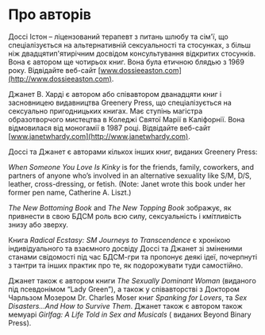 # Про авторів

Доссі Істон – ліцензований терапевт з питань шлюбу та сім'ї, що спеціалізується на альтернативній сексуальності та стосунках, з більш ніж двадцятип'ятирічним досвідом консультування відкритих стосунків. Вона є автором ще чотирьох книг. Вона була етичною блядью з 1969 року. Відвідайте веб-сайт [www.dossieeaston.com](http://www.dossieeaston.com).

Джанет В. Харді є автором або співавтором дванадцяти книг і засновницею видавництва Greenery Press, що спеціалізується на сексуально пригодницьких книгах. Має ступінь магістра образотворчого мистецтва в Коледжі Святої Марії в Каліфорнії. Вона відмовилася від моногамії в 1987 році. Відвідайте веб-сайт [www.janetwhardy.com](http://www.janetwhardy.com).

Доссі та Джанет є авторами кількох інших книг, виданих Greenery Press:

_When Someone You Love Is Kinky_ is for the friends, family, coworkers, and partners of anyone who’s involved in an alternative sexuality like S/M, D/S, leather, cross-dressing, or fetish. (Note: Janet wrote this book under her former pen name, Catherine A. Liszt.)

_The New Bottoming Book_ and _The New Topping Book_ зображує, як привнести в свою БДСМ роль всю силу, сексуальність і кмітливість знизу або зверху.

Книга _Radical Ecstasy: SM Journeys to Transcendence_ є хронікою індивідуального та взаємного досвіду Доссі та Джанет зі зміненими станами свідомості під час БДСМ-гри та пропонує деякі ідеї, почерпнуті з тантри та інших практик про те, як подорожувати туди самостійно.

Джанет також є автором книги _The Sexually Dominant Woman_ (виданого під псевдонімом “Lady Green”), а також у співавторстві з Доктором Чарльзом Мозером Dr. Charles Moser книг _Spanking for Lovers_, та _Sex Disasters…And How to Survive Them_. Джанет також є автором також мемуарі _Girlfag: A Life Told in Sex and Musicals_ ( виданих Beyond Binary Press).